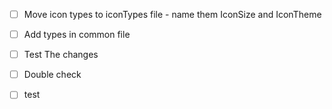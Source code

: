 - [ ] Move icon types to iconTypes file
      - name them IconSize and IconTheme 
- [ ] Add types in common file
- [ ] Test The changes
- [ ] Double check
- [ ] test
 